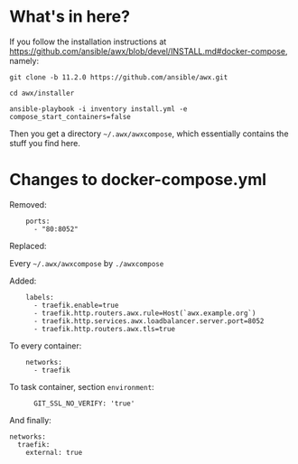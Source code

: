 # What's in here?

If you follow the installation instructions at
https://github.com/ansible/awx/blob/devel/INSTALL.md#docker-compose, namely:

```
git clone -b 11.2.0 https://github.com/ansible/awx.git
	
cd awx/installer
	
ansible-playbook -i inventory install.yml -e compose_start_containers=false
```

Then you get a directory `~/.awx/awxcompose`, which essentially contains
the stuff you find here.


# Changes to docker-compose.yml

Removed:

```
    ports:
      - "80:8052"
```

Replaced:

Every `~/.awx/awxcompose` by `./awxcompose`

Added:

```
    labels:
      - traefik.enable=true
      - traefik.http.routers.awx.rule=Host(`awx.example.org`)
      - traefik.http.services.awx.loadbalancer.server.port=8052
      - traefik.http.routers.awx.tls=true
```

To every container:

```
    networks:
      - traefik
```

To task container, section `environment`:

```
      GIT_SSL_NO_VERIFY: 'true'
```

And finally:

```
networks:
  traefik:
    external: true
```


